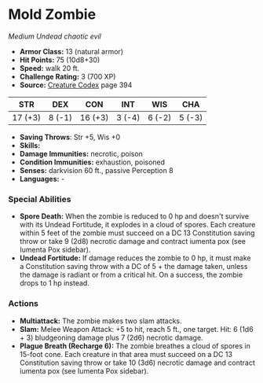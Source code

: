 # Mold Zombie

*Medium* *Undead* *chaotic evil*

- **Armor Class:** 13 (natural armor)
- **Hit Points:** 75 (10d8+30)
- **Speed:** walk 20 ft.
- **Challenge Rating:** 3 (700 XP)
- **Source:** [Creature Codex](https://koboldpress.com/kpstore/product/creature-codex-for-5th-edition-dnd) page 394

| STR | DEX | CON | INT | WIS | CHA |
| --- | --- | --- | --- | --- | --- |
| 17 (+3) | 8 (-1) | 16 (+3) | 3 (-4) | 6 (-2) | 5 (-3) |

- **Saving Throws**: Str +5, Wis +0
- **Skills:** 
- **Damage Immunities:** necrotic, poison
- **Condition Immunities:** exhaustion, poisoned
- **Senses:** darkvision 60 ft., passive Perception 8
- **Languages:** -

### Special Abilities

- **Spore Death:** When the zombie is reduced to 0 hp and doesn't survive with its Undead Fortitude, it explodes in a cloud of spores. Each creature within 5 feet of the zombie must succeed on a DC 13 Constitution saving throw or take 9 (2d8) necrotic damage and contract iumenta pox (see Iumenta Pox sidebar).
- **Undead Fortitude:** If damage reduces the zombie to 0 hp, it must make a Constitution saving throw with a DC of 5 + the damage taken, unless the damage is radiant or from a critical hit. On a success, the zombie drops to 1 hp instead.

### Actions

- **Multiattack:** The zombie makes two slam attacks.
- **Slam:** Melee Weapon Attack: +5 to hit, reach 5 ft., one target. Hit: 6 (1d6 + 3) bludgeoning damage plus 7 (2d6) necrotic damage.
- **Plague Breath (Recharge 6):** The zombie breathes a cloud of spores in 15-foot cone. Each creature in that area must succeed on a DC 13 Constitution saving throw or take 10 (3d6) necrotic damage and contract iumenta pox (see Iumenta Pox sidebar).


